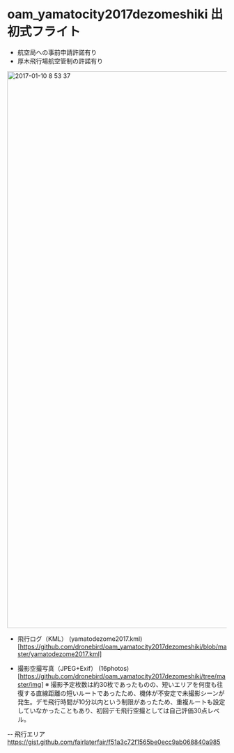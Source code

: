 # oam_yamatocity2017dezomeshiki 出初式フライト

- 航空局への事前申請許諾有り 
- 厚木飛行場航空管制の許諾有り   

<img width="1279" alt="2017-01-10 8 53 37" src="https://cloud.githubusercontent.com/assets/416977/21788496/5af63b2e-d712-11e6-9c0e-cd28569df6d8.png">


- 飛行ログ（KML）
(yamatodezome2017.kml)[https://github.com/dronebird/oam_yamatocity2017dezomeshiki/blob/master/yamatodezome2017.kml]

- 撮影空撮写真（JPEG+Exif）
(16photos)[https://github.com/dronebird/oam_yamatocity2017dezomeshiki/tree/master/img]
※ 撮影予定枚数は約30枚であったものの、短いエリアを何度も往復する直線距離の短いルートであったため、機体が不安定で未撮影シーンが発生。デモ飛行時間が10分以内という制限があったため、重複ルートも設定していなかったこともあり、初回デモ飛行空撮としては自己評価30点レベル。


--
飛行エリア
https://gist.github.com/fairlaterfair/f51a3c72f1565be0ecc9ab068840a985
